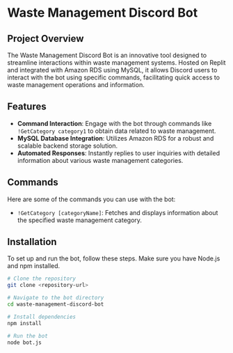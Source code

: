 # Waste Management Discord Bot

## Project Overview
The Waste Management Discord Bot is an innovative tool designed to streamline interactions within waste management systems. Hosted on Replit and integrated with Amazon RDS using MySQL, it allows Discord users to interact with the bot using specific commands, facilitating quick access to waste management operations and information.

## Features
- **Command Interaction**: Engage with the bot through commands like `!GetCategory category1` to obtain data related to waste management.
- **MySQL Database Integration**: Utilizes Amazon RDS for a robust and scalable backend storage solution.
- **Automated Responses**: Instantly replies to user inquiries with detailed information about various waste management categories.

## Commands
Here are some of the commands you can use with the bot:
- `!GetCategory [categoryName]`: Fetches and displays information about the specified waste management category.
  

## Installation
To set up and run the bot, follow these steps. Make sure you have Node.js and npm installed.

```bash
# Clone the repository
git clone <repository-url>

# Navigate to the bot directory
cd waste-management-discord-bot

# Install dependencies
npm install

# Run the bot
node bot.js
